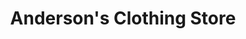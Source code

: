 ---
title: "Anderson's Clothing Store"
url: /chamberlain/andersons-clothing-store/
shop: clothes
---